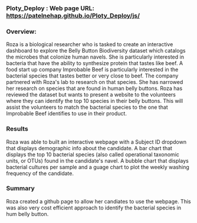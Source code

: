 ### Ploty_Deploy : Web page URL: https://patelnehap.github.io/Ploty_Deploy/js/

### Overview: 
Roza is a biological researcher who is tasked to create an interactive dashboard to explore the Belly Button Biodiversity dataset 
which catalogs the microbes that colonize human navels. She is particularly interested in bacteria that have the ability to synthesize protein that tastes like beef. 
A food start up company Improbable Beef is particularly interested in the bacterial species that tastes better or very close to beef. The company partnered with 
Roza's lab to research on that species. She has narrowed her research on species that are found in human belly buttons. 
Roza has reviewed the dataset but wants to present a website to the volunteers where they can identify the top 10 species in their belly buttons. 
This will assist the volunteers to match the bacterial species to the one that Improbable Beef identifies to use in their product.

### Results
Roza was able to built an interactive webpage with a Subject ID dropdown that displays demographic info about the candidate.
A bar chart that displays the top 10 bacterial species (also called operational taxonomic units, or OTUs) found in the candidate's navel.
A bubble chart that displays bacterial cultures per sample and a guage chart to plot the weekly washing frequency of the candidate.

### Summary
Roza created a github page to allow her candiates to use the webpage. This was also very cost efficient approach to identify the bacterial species in hum belly button.



